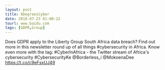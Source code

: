 ```yaml
---
layout: post
title: 6DegreesCyber
date: 2018-07-23 01:00:22
tourl: www.baidu.com
tags: [GDPR,Group]
---
```

Does GDPR apply to the Liberty Group South Africa data breach? Find out more in this newsletter round up of all things #cybersecurity in Africa. Know even more with the tag: #CyberInAfrica - the Twitter stream of Africa's cybersecurity #CybersecurityKe @Borderless_i @MokoenaDee https://t.co/c9eFsxUJ49